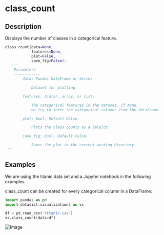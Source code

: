 # class\_count

## Description

Displays the number of classes in a categorical feature.

```python
class_count(data=None, 
            features=None, 
            plot=False, 
            save_fig=False):
   '''
    Parameters
    ------------
        data: Pandas DataFrame or Series

            Dataset for plotting.

        features: Scalar, array, or list. 

            The categorical features in the dataset, if None, 
            we try to infer the categorical columns from the dataframe.

        plot: bool, Default False.

            Plots the class counts as a barplot

        save_fig: bool, Default False.

            Saves the plot to the current working directory.
 '''
```

## Examples

We are using the titanic data set and a Jupyter notebook in the following examples.

class\_count can be created for every categorical column in a DataFrame:

```python
import pandas as pd
import datasist.visualizations as vs

df = pd.read_csv('titanic.csv')
vs.class_count(data=df)
```

![Image](https://i.imgur.com/8ALOgLP.png)


